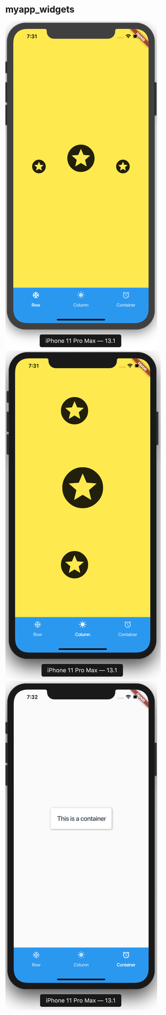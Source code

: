 # myapp_widgets

<img src='assets/row.png' />

<img src='assets/column.png' />

<img src='assets/container.png' />

